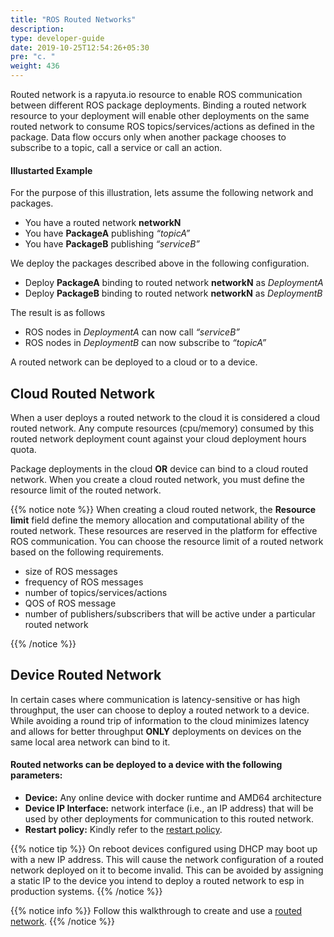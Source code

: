 ```yaml
---
title: "ROS Routed Networks"
description:
type: developer-guide
date: 2019-10-25T12:54:26+05:30
pre: "c. "
weight: 436
---
```


Routed network is a rapyuta.io resource to enable ROS communication between different ROS package deployments. Binding a routed network resource to your deployment will enable other deployments on the same routed network to consume ROS topics/services/actions as defined in the package. 
Data flow occurs only when another package chooses to subscribe to a topic, call a service or call an action. 

#### Illustarted Example
For the purpose of this illustration, lets assume the following network and packages.

* You have a routed network __networkN__
* You have __PackageA__ publishing _“topicA”_
* You have __PackageB__ publishing _“serviceB”_

We deploy the packages described above in the following configuration.

* Deploy __PackageA__ binding to routed network __networkN__ as _DeploymentA_
* Deploy __PackageB__ binding to routed network __networkN__ as _DeploymentB_

The result is as follows 

* ROS nodes in  _DeploymentA_ can now call _“serviceB”_
* ROS nodes in  _DeploymentB_ can now subscribe to _“topicA”_

A routed network can be deployed to a cloud or to a device.


## Cloud Routed Network

When a user deploys a routed network to the cloud it is considered a cloud routed network. Any compute resources (cpu/memory) consumed by this routed network deployment count against your cloud deployment hours quota.

Package deployments in the cloud __OR__ device can bind to a cloud routed network. When you create a cloud routed network, you must define the resource limit of the routed network.

{{% notice note %}}
When creating a cloud routed network, the **Resource limit** field define the memory allocation and computational ability of the routed network. These resources are reserved in the platform for effective ROS communication. You can choose the resource limit of a routed network based on the following requirements.

<ul><li>size of ROS messages </li>
<li>frequency of ROS messages</li>
<li>number of topics/services/actions </li>
<li>QOS of ROS message</li>
<li>number of publishers/subscribers that will be active under a particular routed network</li></ul>
{{% /notice %}}

## Device Routed Network

In certain cases where communication is latency-sensitive or has high throughput, the user can choose to deploy a routed network to a device. 
While avoiding a round trip of information to the cloud minimizes latency and allows for better throughput __ONLY__ deployments on devices on the same local area network can bind to it. 



#### Routed networks can be deployed to a device with the following parameters:

* __Device:__ Any online device with docker runtime and AMD64 architecture
* __Device IP Interface:__ network interface (i.e., an IP address) that will be used by other deployments for communication to this routed network.
* __Restart policy:__ Kindly refer to the [restart policy](/developer-guide/manage-software-cycle/deployments/#restart-policy).


{{% notice tip %}}
On reboot devices configured using DHCP may boot up with a new IP address. This will cause the network configuration of a routed network deployed on it to become invalid. This can be avoided by assigning a static IP  to the device you intend to deploy a routed network to esp in production systems.
{{% /notice %}}

{{% notice info %}}
Follow this walkthrough to create and use a [routed network](/build-solutions/sample-walkthroughs/routed-network). 
{{% /notice %}}